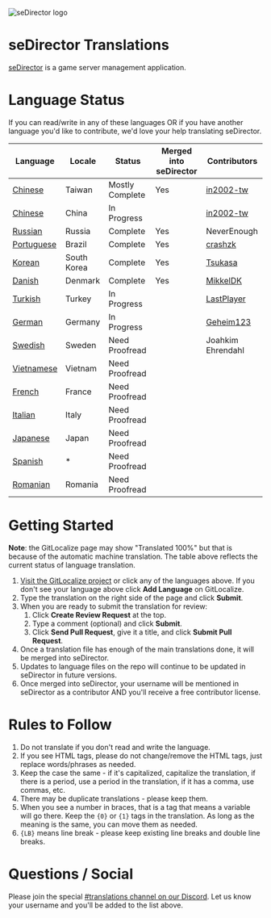 ![seDirector logo](https://sedirector.net/images/logo.png)

# seDirector Translations

[seDirector](https://sedirector.net) is a game server management application.

# Language Status

If you can read/write in any of these languages OR if you have another language you'd like to contribute, we'd love your help translating seDirector.

|Language|Locale|Status|Merged into seDirector|Contributors|
|--|--|--|--|--|
|[Chinese](https://gitlocalize.com/repo/6519/zh-TW/en.json)|Taiwan|Mostly Complete|Yes|[in2002-tw](https://github.com/in2002-tw)|
|[Chinese](https://gitlocalize.com/repo/6519/zh/en.json)|China|In Progress||[in2002-tw](https://github.com/in2002-tw)|
|[Russian](https://gitlocalize.com/repo/6519/ru/en.json)|Russia|Complete|Yes|NeverEnough|
|[Portuguese](https://gitlocalize.com/repo/6519/pt-br/en.json)|Brazil|Complete|Yes|[crashzk](https://github.com/crashzk)|
|[Korean](https://gitlocalize.com/repo/6519/ko/en.json)|South Korea|Complete|Yes|[Tsukasa](https://github.com/Tsukasa-Nefren)|
|[Danish](https://gitlocalize.com/repo/6519/da/en.json)|Denmark|Complete|Yes|[MikkelDK](https://github.com/MikkelDK)|
|[Turkish](https://gitlocalize.com/repo/6519/tr/en.json)|Turkey|In Progress||[LastPlayer](https://github.com/LastPlayerTR)|
|[German](https://gitlocalize.com/repo/6519/de/en.json)|Germany|In Progress||[Geheim123](https://github.com/Geheim123)|
|[Swedish](https://gitlocalize.com/repo/6519/sv/en.json)|Sweden|Need Proofread||Joahkim Ehrendahl|
|[Vietnamese](https://gitlocalize.com/repo/6519/vi/en.json)|Vietnam|Need Proofread|||
|[French](https://gitlocalize.com/repo/6519/fr/en.json)|France|Need Proofread|||
|[Italian](https://gitlocalize.com/repo/6519/it/en.json)|Italy|Need Proofread|||
|[Japanese](https://gitlocalize.com/repo/6519/ja/en.json)|Japan|Need Proofread|||
|[Spanish](https://gitlocalize.com/repo/6519/es/en.json)|*|Need Proofread|||
|[Romanian](https://gitlocalize.com/repo/6519/ro/en.json)|Romania|Need Proofread|||

# Getting Started

**Note**: the GitLocalize page may show "Translated 100%" but that is because of the automatic machine translation. The table above reflects the current status of language translation.

1.  [Visit the GitLocalize project](https://gitlocalize.com/repo/6519) or click any of the languages above. If you don't see your language above click **Add Language** on GitLocalize.
2.  Type the translation on the right side of the page and click **Submit**.
3.  When you are ready to submit the translation for review:
    1. Click **Create Review Request** at the top.
    2. Type a comment (optional) and click **Submit**.
    3. Click **Send Pull Request**, give it a title, and click **Submit Pull Request**.
4.  Once a translation file has enough of the main translations done, it will be merged into seDirector.
5.  Updates to language files on the repo will continue to be updated in seDirector in future versions.
6.  Once merged into seDirector, your username will be mentioned in seDirector as a contributor AND you'll receive a free contributor license.

# Rules to Follow

1.  Do not translate if you don't read and write the language.
2.  If you see HTML tags, please do not change/remove the HTML tags, just replace words/phrases as needed.
3.  Keep the case the same - if it's capitalized, capitalize the translation, if there is a period, use a period in the translation, if it has a comma, use commas, etc.
4.  There may be duplicate translations - please keep them.
5.  When you see a number in braces, that is a tag that means a variable will go there. Keep the `{0}` or `{1}` tags in the translation. As long as the meaning is the same, you can move them as needed.
6.  `{LB}` means line break - please keep existing line breaks and double line breaks.

# Questions / Social

Please join the special [#translations channel on our Discord](https://sedirector.net/discord/translations). Let us know your username and you'll be added to the list above.